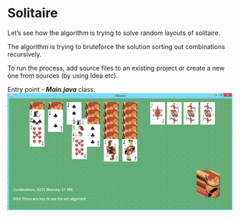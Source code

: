 # Solitaire
Let’s see how the algorithm is trying to solve random layouts of solitaire.

The algorithm is trying to bruteforce the solution sorting out combinations recursively.

To run the process, add source files to an existing project or create a new one from sources (by using Idea etc).

Entry point - ***Main.java*** class.
![screen](https://github.com/SergeyVorobiev/Solitaire/blob/fa14276c7e10d237ffec08fe21ccc7b5bde111bc/screen.png)


